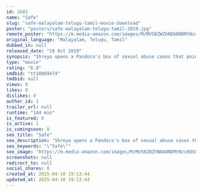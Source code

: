 ```yaml
---
id: 2685
name: "Safe"
slug: "safe-malayalam-telugu-tamil-movie-download"
poster: "posters/safe-malayalam-telugu-tamil-2019.jpg"
remote_poster: "https://m.media-amazon.com/images/M/MV5BZWZhNDA0NDMtNzc0OS00NjgxLWFkOGItMDA3OWNiZmVlZjM1XkEyXkFqcGdeQXVyMjkxNzQ1NDI@._V1_SX300.jpg"
original_language: "Malayalam, Telugu, Tamil"
dubbed_in: null
released_date: "18 Oct 2019"
synopsis: "Shreya opens a Pandora's box of sexual abuse cases that point to a high profile celebrity. Amidst rising crime and violence, Arundhati, a Social Activist starts a public movement called SAFE to protect women, children and the aged."
type: "movie"
rating: "6.0"
imdbid: "tt10869474"
tmdbid: null
views: 0
likes: 0
dislikes: 0
author_id: 1
trailer_url: null
runtime: "144 min"
is_featured: 0
is_active: 1
is_comingsoon: 0
seo_title: "Safe"
seo_description: "Shreya opens a Pandora's box of sexual abuse cases that point to a high profile celebrity. Amidst rising crime and violence, Arundhati, a Social Activist starts a public movement called SAFE to protect women, children and the aged."
seo_keywords: "\"Safe\""
seo_image: "https://m.media-amazon.com/images/M/MV5BZWZhNDA0NDMtNzc0OS00NjgxLWFkOGItMDA3OWNiZmVlZjM1XkEyXkFqcGdeQXVyMjkxNzQ1NDI@._V1_SX300.jpg"
screenshots: null
redirect_to: null
social_shares: 0
created_at: 2025-04-10 19:13:44
updated_at: 2025-04-10 19:13:44
---
```


